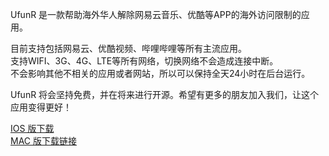 UfunR 是一款帮助海外华人解除网易云音乐、优酷等APP的海外访问限制的应用。  

目前支持包括网易云、优酷视频、哔哩哔哩等所有主流应用。  
支持WIFI、3G、4G、LTE等所有网络，切换网络不会造成连接中断。  
不会影响其他不相关的应用或者网站，所以可以保持全天24小时在后台运行。  

UfunR 将会坚持免费，并在将来进行开源。希望有更多的朋友加入我们，让这个应用变得更好！  

[IOS 版下载](https://itunes.apple.com/us/app/ufunr-%E5%B8%AE%E5%8A%A9%E6%B5%B7%E5%A4%96%E5%8D%8E%E4%BA%BA%E8%AE%BF%E9%97%AE%E5%9B%BD%E5%86%85%E5%BA%94%E7%94%A8/id1230281425?ls=1&mt=8)  
[MAC 版下载链接](https://itunes.apple.com/us/app/ufunr-%E5%B8%AE%E5%8A%A9%E6%B5%B7%E5%A4%96%E5%8D%8E%E4%BA%BA%E8%AE%BF%E9%97%AE%E5%9B%BD%E5%86%85%E5%BA%94%E7%94%A8/id1332946020?ls=1&mt=12)
